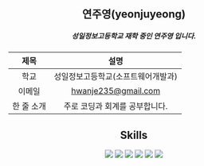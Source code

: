 <div align="center">
<h2 align="center">연주영(yeonjuyeong)</h2>

##### 성일정보고등학교 재학 중인 연주영 입니다.

| 제목 | 설명 |
| :-----------:| :-----------:|
| 학교 | 성일정보고등학교(소프트웨어개발과) |
| 이메일 | <a href="mailto:hwanje235@gmail.com">hwanje235@gmail.com</a> |
| 한 줄 소개 | 주로 코딩과 회계를 공부합니다. |

## Skills


<img src="https://img.shields.io/badge/HTML-E34F26?style=for-the-badge&logo=html5&logoColor=white">
<img src="https://img.shields.io/badge/CSS3-1572B6?style=for-the-badge&logo=css3&logoColor=white">
<img src="https://img.shields.io/badge/JS-F7DF1E?style=for-the-badge&logo=javascript&logoColor=white">
<img src="https://img.shields.io/badge/oracle-F80000?style=for-the-badge&logo=oracle&logoColor=white">
<img src="https://img.shields.io/badge/JAVA-437291?style=for-the-badge&logo=openjdk&logoColor=white">
<img src="https://img.shields.io/badge/JSP-RED?style=for-the-badge&logo=openjdk&logoColor=white">

</div>
  







  



